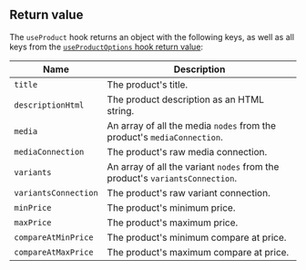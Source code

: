 ## Return value

The `useProduct` hook returns an object with the following keys, as well as all keys from the [`useProductOptions` hook return value](/api/hydrogen/hooks/product-variant/useproductoptions):

| Name                 | Description                                                                  |
| -------------------- | ---------------------------------------------------------------------------- |
| `title`              | The product's title.                                                         |
| `descriptionHtml`    | The product description as an HTML string.                                   |
| `media`              | An array of all the media `nodes` from the product's `mediaConnection`.      |
| `mediaConnection`    | The product's raw media connection.                                          |
| `variants`           | An array of all the variant `nodes` from the product's `variantsConnection`. |
| `variantsConnection` | The product's raw variant connection.                                        |
| `minPrice`           | The product's minimum price.                                                 |
| `maxPrice`           | The product's maximum price.                                                 |
| `compareAtMinPrice`  | The product's minimum compare at price.                                      |
| `compareAtMaxPrice`  | The product's maximum compare at price.                                      |
